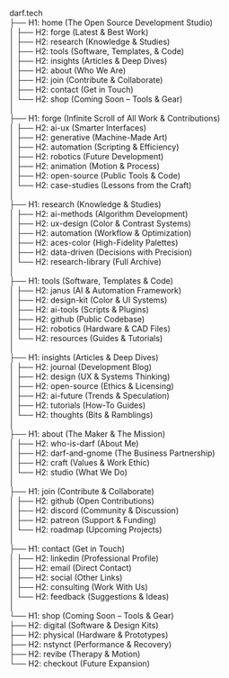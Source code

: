 darf.tech  
├── H1: home (The Open Source Development Studio)  
│   ├── H2: forge (Latest & Best Work)  
│   ├── H2: research (Knowledge & Studies)  
│   ├── H2: tools (Software, Templates, & Code)  
│   ├── H2: insights (Articles & Deep Dives)  
│   ├── H2: about (Who We Are)  
│   ├── H2: join (Contribute & Collaborate)  
│   ├── H2: contact (Get in Touch)  
│   └── H2: shop (Coming Soon – Tools & Gear)  
│  
├── H1: forge (Infinite Scroll of All Work & Contributions)  
│   ├── H2: ai-ux (Smarter Interfaces)  
│   ├── H2: generative (Machine-Made Art)  
│   ├── H2: automation (Scripting & Efficiency)  
│   ├── H2: robotics (Future Development)  
│   ├── H2: animation (Motion & Process)  
│   ├── H2: open-source (Public Tools & Code)  
│   └── H2: case-studies (Lessons from the Craft)  
│  
├── H1: research (Knowledge & Studies)  
│   ├── H2: ai-methods (Algorithm Development)  
│   ├── H2: ux-design (Color & Contrast Systems)  
│   ├── H2: automation (Workflow & Optimization)  
│   ├── H2: aces-color (High-Fidelity Palettes)  
│   ├── H2: data-driven (Decisions with Precision)  
│   └── H2: research-library (Full Archive)  
│  
├── H1: tools (Software, Templates & Code)  
│   ├── H2: janus (AI & Automation Framework)  
│   ├── H2: design-kit (Color & UI Systems)  
│   ├── H2: ai-tools (Scripts & Plugins)  
│   ├── H2: github (Public Codebase)  
│   ├── H2: robotics (Hardware & CAD Files)  
│   └── H2: resources (Guides & Tutorials)  
│  
├── H1: insights (Articles & Deep Dives)  
│   ├── H2: journal (Development Blog)  
│   ├── H2: design (UX & Systems Thinking)  
│   ├── H2: open-source (Ethics & Licensing)  
│   ├── H2: ai-future (Trends & Speculation)  
│   ├── H2: tutorials (How-To Guides)  
│   └── H2: thoughts (Bits & Ramblings)  
│  
├── H1: about (The Maker & The Mission)  
│   ├── H2: who-is-darf (About Me)  
│   ├── H2: darf-and-gnome (The Business Partnership)  
│   ├── H2: craft (Values & Work Ethic)  
│   └── H2: studio (What We Do)  
│  
├── H1: join (Contribute & Collaborate)  
│   ├── H2: github (Open Contributions)  
│   ├── H2: discord (Community & Discussion)  
│   ├── H2: patreon (Support & Funding)  
│   └── H2: roadmap (Upcoming Projects)  
│  
├── H1: contact (Get in Touch)  
│   ├── H2: linkedin (Professional Profile)  
│   ├── H2: email (Direct Contact)  
│   ├── H2: social (Other Links)  
│   ├── H2: consulting (Work With Us)  
│   └── H2: feedback (Suggestions & Ideas)  
│  
└── H1: shop (Coming Soon – Tools & Gear)  
    ├── H2: digital (Software & Design Kits)  
    ├── H2: physical (Hardware & Prototypes)  
    ├── H2: nstynct (Performance & Recovery)  
    ├── H2: revibe (Therapy & Motion)  
    └── H2: checkout (Future Expansion)  
